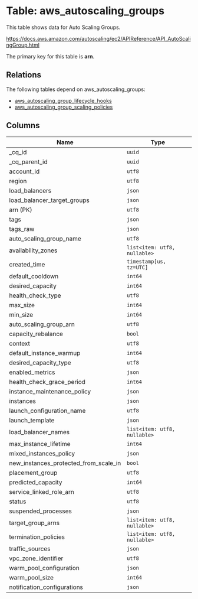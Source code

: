 # Table: aws_autoscaling_groups

This table shows data for Auto Scaling Groups.

https://docs.aws.amazon.com/autoscaling/ec2/APIReference/API_AutoScalingGroup.html

The primary key for this table is **arn**.

## Relations

The following tables depend on aws_autoscaling_groups:
  - [aws_autoscaling_group_lifecycle_hooks](aws_autoscaling_group_lifecycle_hooks.md)
  - [aws_autoscaling_group_scaling_policies](aws_autoscaling_group_scaling_policies.md)

## Columns

| Name          | Type          |
| ------------- | ------------- |
|_cq_id|`uuid`|
|_cq_parent_id|`uuid`|
|account_id|`utf8`|
|region|`utf8`|
|load_balancers|`json`|
|load_balancer_target_groups|`json`|
|arn (PK)|`utf8`|
|tags|`json`|
|tags_raw|`json`|
|auto_scaling_group_name|`utf8`|
|availability_zones|`list<item: utf8, nullable>`|
|created_time|`timestamp[us, tz=UTC]`|
|default_cooldown|`int64`|
|desired_capacity|`int64`|
|health_check_type|`utf8`|
|max_size|`int64`|
|min_size|`int64`|
|auto_scaling_group_arn|`utf8`|
|capacity_rebalance|`bool`|
|context|`utf8`|
|default_instance_warmup|`int64`|
|desired_capacity_type|`utf8`|
|enabled_metrics|`json`|
|health_check_grace_period|`int64`|
|instance_maintenance_policy|`json`|
|instances|`json`|
|launch_configuration_name|`utf8`|
|launch_template|`json`|
|load_balancer_names|`list<item: utf8, nullable>`|
|max_instance_lifetime|`int64`|
|mixed_instances_policy|`json`|
|new_instances_protected_from_scale_in|`bool`|
|placement_group|`utf8`|
|predicted_capacity|`int64`|
|service_linked_role_arn|`utf8`|
|status|`utf8`|
|suspended_processes|`json`|
|target_group_arns|`list<item: utf8, nullable>`|
|termination_policies|`list<item: utf8, nullable>`|
|traffic_sources|`json`|
|vpc_zone_identifier|`utf8`|
|warm_pool_configuration|`json`|
|warm_pool_size|`int64`|
|notification_configurations|`json`|